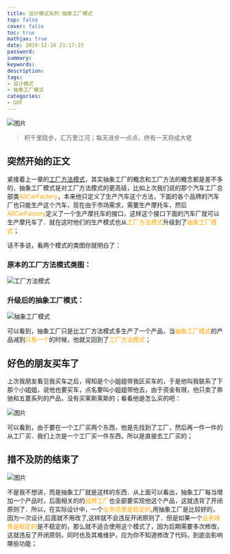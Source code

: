 ```yaml
---
title: 设计模式系列-抽象工厂模式
top: false
cover: false
toc: true
mathjax: true
date: 2019-12-16 21:17:23
password:
summary:
keywords:
description:
tags:
- 设计模式
- 抽象工厂模式
categories:
- GOF
---
```


![图片](http://xhh.dengzii.com/20191216212929.jpg)

> 积千里跬步，汇万里江河；每天进步一点点，终有一天将成大佬

## 突然开始的正文

紧接着上一章的[工厂方法模式](https://mjava.top/gof/gof-factory-method)，其实抽象工厂的概念和工厂方法的概念都是差不多的，抽象工厂模式是对工厂方法模式的更高级，比如上次我们说的那个汽车工厂总部类<font color=orange>AllCarFactory</font>，本来他只定义了生产汽车这个方法，下面的各个品牌的汽车厂也只能生产这个汽车，现在由于市场需求，需要生产摩托车，然后<font color=orange>AllCarFactory</font>定义了一个生产摩托车的接口，这样这个接口下面的汽车厂就可以生产摩托车了．就在这时他们的生产模式也从<font color=orange>工厂方法模式</font>升级到了<font color=orange>抽象工厂模式</font>；



话不多说，看两个模式的类图你就明白了：

### 原本的工厂方法模式类图：

![工厂方法模式](http://xhh.dengzii.com/20191216202720.png)

### 升级后的抽象工厂模式：

![抽象工厂模式](http://xhh.dengzii.com/20191216203329.png)

可以看到，抽象工厂只是比工厂方法模式多生产了一个产品，当<font color=orange>抽象工厂模式</font>的产品减到<font color=orange>只有一个</font>的时候，他就又回到了<font color=orange>工厂方法模式</font>；

## 好色的朋友买车了

上次我朋友看见我买车之后，得知是个小姐姐带我区买车的，于是他叫我联系了下那个小姐姐，说他也要买车，点名要叫小姐姐带他去，由于资金有限，他只卖了奔驰和五菱系列的产品，没有买莱斯莱斯的；看看他是怎么买的吧：

![图片](http://xhh.dengzii.com/20191216205803.png)

可以看到，由于要在一个工厂买两个东西，他是先找到了工厂，然后再一件一件的从工厂买．我们上次是一个工厂买一件东西，所以是直接去工厂买的；

## 措不及防的结束了

![图片](http://xhh.dengzii.com/20191216205427.gif)

不是我不想讲，而是抽象工厂就是这样的东西．从上面可以看出，抽象工厂每当增加一个产品时，后面相关的的<font color=orange>品牌工厂</font>也全部要实现他这个产品，这就违背了开闭原则了．所以，在实际设计中，一个<font color=orange>业务场景是稳定的</font>,用抽象工厂是比较好的，因为一次设计,后面就不用改了,这样就不会违反开闭原则了．但是如果一个<font color=orange>业务场景是稳定的</font>是不稳定的，那么就不适合使用这个模式了，因为后期需要多次修改，这就违反了开闭原则，同时也及其难维护，应为你不知道修改了代码，到底会影响哪些功能；